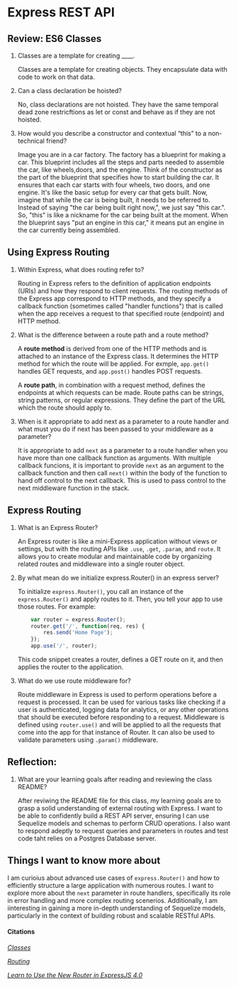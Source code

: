 # Express REST API

## Review: ES6 Classes

1. Classes are a template for creating ____.

    Classes are a template for creating objects. They encapsulate data with code to work on that data. 


2. Can a class declaration be hoisted?

    No, class declarations are not hoisted. They have the same temporal dead zone restricftions as let or const and behave as if they are not hoisted. 


3. How would you describe a constructor and contextual “this” to a non-technical friend?

    Image you are in a car factory. The factory has a blueprint for making a car. This blueprint includes all the steps and parts needed to assemble the car, like wheels,doors, and the engine. Think of the constructor as the part of the blueprint that specifies how to start building the car. It ensures that each car starts with four wheels, two doors, and one engine. It's like the basic setup for every car that gets built. Now, imagine that while the car is being built, it needs to be referred to. Instead of saying "the car being built right now,", we just say "this car.". So, "this" is like a nickname for the car being built at the moment. When the blueprint says "put an engine in this car," it means put an engine in the car currently being assembled. 

## Using Express Routing

1. Within Express, what does routing refer to?

    Routing in Express refers to the definition of application endpoints (URIs) and how they respond to client requests. The routing methods of the Express app correspond to HTTP methods, and they specify a callback function (sometimes called "handler functions") that is called when the app receives a request to that specified route (endpoint) and HTTP method. 

2. What is the difference between a route path and a route method?

    A **route method** is derived from one of the HTTP methods and is attached to an instance of the Express class. It determines the HTTP method for which the route will be applied. For exmple, `app.get()` handles GET requests, and `app.post()` handles POST requests. 

    A **route path**, in combination with a request method, defines the endpoints at which requests can be made. Route paths can be strings, string patterns, or regular expressions. They define the part of the URL which the route should apply to. 


3. When is it appropriate to add next as a parameter to a route handler and what must you do if next has been passed to your middleware as a parameter?

    It is appropriate to add `next` as a parameter to a route handler when you have more than one callback function as arguments. With multiple callback funcions, it is important to provide `next` as an argument to the callback function and then call `next()` within the body of the function to hand off control to the next callback. This is used to pass control to the next middleware function in the stack. 

## Express Routing

1. What is an Express Router?

    An Express router is like a mini-Express application without views or settings, but with the routing APIs like `.use`, `.get`, `.param`, and `route`. It allows you to create modular and maintainable code by organizing related routes and middleware into a single router object. 


2. By what mean do we initialize express.Router() in an express server?

    To initialize `express.Router()`, you call an instance of the `express.Router()` and apply routes to it. Then, you tell your app to use those routes. For example: 

    ```js
        var router = express.Router();
        router.get('/', function(req, res) {
            res.send('Home Page');
        });
        app.use('/', router);
    ```

    This code snippet creates a router, defines a GET route on it, and then applies the router to the application. 


3. What do we use route middleware for?

    Route middleware in Express is used to perform operations before a request is processed. It can be used for various tasks like checking if a user is authenticated, logging data for analytics, or any other operations that should be executed before responding to a request. Middleware is defined using `router.use()` and will be applied to all the requests that come into the app for that instance of Router. It can also be used to validate parameters using `.param()` middleware. 

## Reflection: 

1. What are your learning goals after reading and reviewing the class README? 

    After reviwing the README file for this class, my learning goals are to grasp a solid understanding of external routing with Express. I want to be able to confidently build a REST API server, ensuring I can use Sequelize models and schemas to perform CRUD operations. I also want to respond adeptly to request queries and parameters in routes and test code taht relies on a Postgres Database server. 


## Things I want to know more about

I am curioius about advanced use cases of `express.Router()` and how to efficiently structure a large application with numerous routes. I want to explore more about the `next` parameter in route handlers, specifically its role in error handling and more complex routing scenerios. Additionally, I am iinteresting in gaining a more in-depth understanding of Sequelize models, particularly in the context of building robust and scalable RESTful APIs. 


#### Citations
[*Classes*](https://developer.mozilla.org/en-US/docs/Web/JavaScript/Reference/Classes)

[*Routing*](https://expressjs.com/en/guide/routing.html)

[*Learn to Use the New Router in ExpressJS 4.0*](https://www.digitalocean.com/community/tutorials/learn-to-use-the-new-router-in-expressjs-4)

